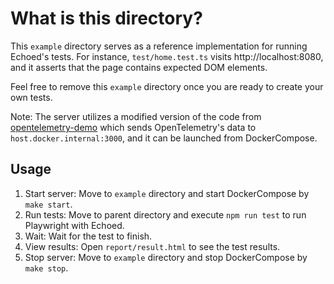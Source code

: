 # What is this directory?

This `example` directory serves as a reference implementation for running Echoed's tests.
For instance, `test/home.test.ts` visits http://localhost:8080, and it asserts that the page contains expected DOM elements.

Feel free to remove this `example` directory once you are ready to create your own tests.

Note: The server utilizes a modified version of the code from [opentelemetry-demo](https://github.com/open-telemetry/opentelemetry-demo) which sends OpenTelemetry's data to `host.docker.internal:3000`, and it can be launched from DockerCompose.

## Usage

1. Start server: Move to `example` directory and start DockerCompose by `make start`.
2. Run tests: Move to parent directory and execute `npm run test` to run Playwright with Echoed.
3. Wait: Wait for the test to finish.
4. View results: Open `report/result.html` to see the test results.
5. Stop server: Move to `example` directory and stop DockerCompose by `make stop`.
